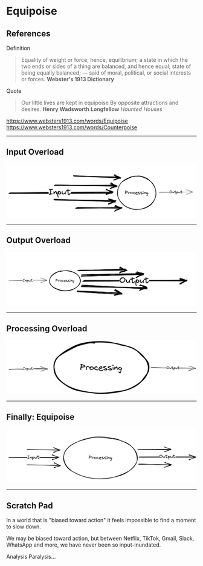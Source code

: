# Equipoise

## References

Definition

> Equality of weight or force; hence, equilibrium; a state in which the two ends or sides of a thing are balanced, and hence equal; state of being equally balanced; — said of moral, political, or social interests or forces.
> **Webster's 1913 Dictionary**

Quote

> Our little lives are kept in equipoise
> By opposite attractions and desires.
> **Henry Wadsworth Longfellow**
> *Haunted Houses*

<https://www.websters1913.com/words/Equipoise>
<https://www.websters1913.com/words/Counterpoise>

<hr />

## Input Overload

![Input Overload](/image/equipoise_input_overload.png)

<hr />

## Output Overload

![Output Overload](/image/equipoise_output_overload.png)

<hr />

## Processing Overload

![Processing Overload](/image/equipoise_processing_overload.png)

<hr />

## Finally: Equipoise

![Equipoise](/image/equipoise.png)

<hr />

## Scratch Pad

In a world that is "biased toward action" it feels impossible to find a moment to slow down.

We may be biased toward action, but between Netflix, TikTok, Gmail, Slack, WhatsApp and more, we have never been so input-inundated.

Analysis Paralysis...
